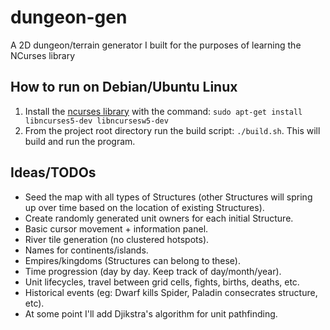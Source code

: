 # dungeon-gen
A 2D dungeon/terrain generator I built for the purposes of learning the NCurses library

## How to run on Debian/Ubuntu Linux
1. Install the [ncurses library](https://www.cyberciti.biz/faq/linux-install-ncurses-library-headers-on-debian-ubuntu-centos-fedora/) with the command: `sudo apt-get install libncurses5-dev libncursesw5-dev`
2. From the project root directory run the build script: `./build.sh`. This will build and run the program.

## Ideas/TODOs
- Seed the map with all types of Structures (other Structures will spring up over time based on the location of existing Structures).
- Create randomly generated unit owners for each initial Structure.
- Basic cursor movement + information panel.
- River tile generation (no clustered hotspots).
- Names for continents/islands.
- Empires/kingdoms (Structures can belong to these).
- Time progression (day by day. Keep track of day/month/year).
- Unit lifecycles, travel between grid cells, fights, births, deaths, etc.
- Historical events (eg: Dwarf kills Spider, Paladin consecrates structure, etc).
- At some point I'll add Djikstra's algorithm for unit pathfinding.